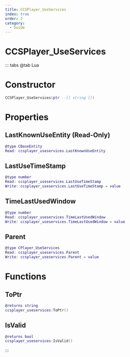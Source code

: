 ```yaml
---
title: CCSPlayer_UseServices
index: true
order: 2
category:
  - Guide
---
```


# CCSPlayer_UseServices

::: tabs
@tab Lua
# Constructor
```lua
CCSPlayer_UseServices(ptr --[[ string ]])
```
# Properties
## LastKnownUseEntity (Read-Only)
```lua
@type CBaseEntity
Read: ccsplayer_useservices.LastKnownUseEntity
```
## LastUseTimeStamp 
```lua
@type number
Read: ccsplayer_useservices.LastUseTimeStamp
Write: ccsplayer_useservices.LastUseTimeStamp = value
```
## TimeLastUsedWindow 
```lua
@type number
Read: ccsplayer_useservices.TimeLastUsedWindow
Write: ccsplayer_useservices.TimeLastUsedWindow = value
```
## Parent 
```lua
@type CPlayer_UseServices
Read: ccsplayer_useservices.Parent
Write: ccsplayer_useservices.Parent = value
```
# Functions
## ToPtr
```lua
@returns string
ccsplayer_useservices:ToPtr()
```
## IsValid
```lua
@returns bool
ccsplayer_useservices:IsValid()
```

:::